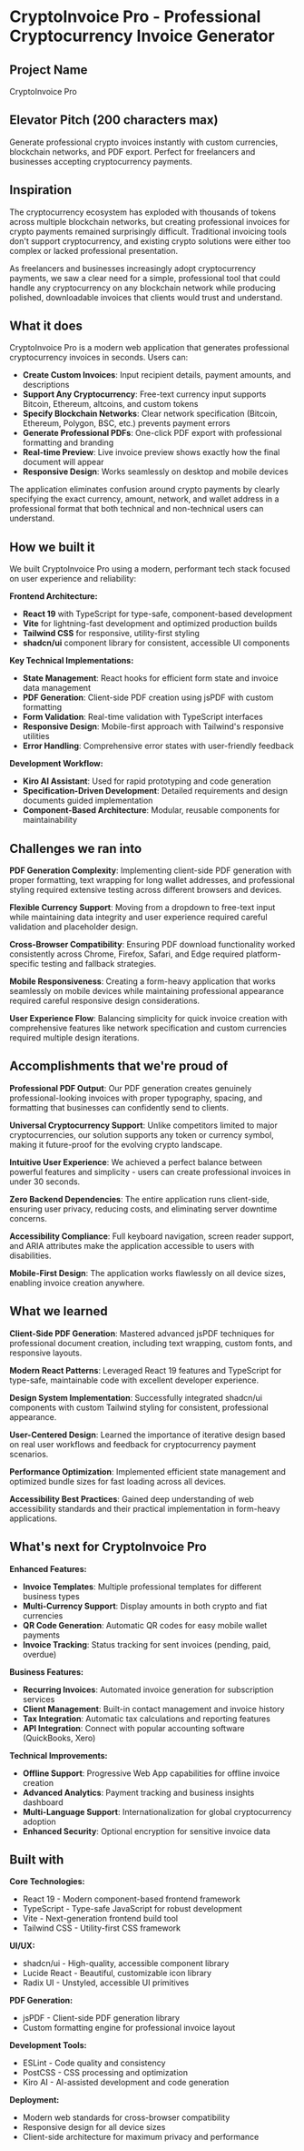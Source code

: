 # CryptoInvoice Pro - Professional Cryptocurrency Invoice Generator

## Project Name
CryptoInvoice Pro

## Elevator Pitch (200 characters max)
Generate professional crypto invoices instantly with custom currencies, blockchain networks, and PDF export. Perfect for freelancers and businesses accepting cryptocurrency payments.

## Inspiration

The cryptocurrency ecosystem has exploded with thousands of tokens across multiple blockchain networks, but creating professional invoices for crypto payments remained surprisingly difficult. Traditional invoicing tools don't support cryptocurrency, and existing crypto solutions were either too complex or lacked professional presentation.

As freelancers and businesses increasingly adopt cryptocurrency payments, we saw a clear need for a simple, professional tool that could handle any cryptocurrency on any blockchain network while producing polished, downloadable invoices that clients would trust and understand.

## What it does

CryptoInvoice Pro is a modern web application that generates professional cryptocurrency invoices in seconds. Users can:

- **Create Custom Invoices**: Input recipient details, payment amounts, and descriptions
- **Support Any Cryptocurrency**: Free-text currency input supports Bitcoin, Ethereum, altcoins, and custom tokens
- **Specify Blockchain Networks**: Clear network specification (Bitcoin, Ethereum, Polygon, BSC, etc.) prevents payment errors
- **Generate Professional PDFs**: One-click PDF export with professional formatting and branding
- **Real-time Preview**: Live invoice preview shows exactly how the final document will appear
- **Responsive Design**: Works seamlessly on desktop and mobile devices

The application eliminates confusion around crypto payments by clearly specifying the exact currency, amount, network, and wallet address in a professional format that both technical and non-technical users can understand.

## How we built it

We built CryptoInvoice Pro using a modern, performant tech stack focused on user experience and reliability:

**Frontend Architecture:**
- **React 19** with TypeScript for type-safe, component-based development
- **Vite** for lightning-fast development and optimized production builds
- **Tailwind CSS** for responsive, utility-first styling
- **shadcn/ui** component library for consistent, accessible UI components

**Key Technical Implementations:**
- **State Management**: React hooks for efficient form state and invoice data management
- **PDF Generation**: Client-side PDF creation using jsPDF with custom formatting
- **Form Validation**: Real-time validation with TypeScript interfaces
- **Responsive Design**: Mobile-first approach with Tailwind's responsive utilities
- **Error Handling**: Comprehensive error states with user-friendly feedback

**Development Workflow:**
- **Kiro AI Assistant**: Used for rapid prototyping and code generation
- **Specification-Driven Development**: Detailed requirements and design documents guided implementation
- **Component-Based Architecture**: Modular, reusable components for maintainability

## Challenges we ran into

**PDF Generation Complexity**: Implementing client-side PDF generation with proper formatting, text wrapping for long wallet addresses, and professional styling required extensive testing across different browsers and devices.

**Flexible Currency Support**: Moving from a dropdown to free-text input while maintaining data integrity and user experience required careful validation and placeholder design.

**Cross-Browser Compatibility**: Ensuring PDF download functionality worked consistently across Chrome, Firefox, Safari, and Edge required platform-specific testing and fallback strategies.

**Mobile Responsiveness**: Creating a form-heavy application that works seamlessly on mobile devices while maintaining professional appearance required careful responsive design considerations.

**User Experience Flow**: Balancing simplicity for quick invoice creation with comprehensive features like network specification and custom currencies required multiple design iterations.

## Accomplishments that we're proud of

**Professional PDF Output**: Our PDF generation creates genuinely professional-looking invoices with proper typography, spacing, and formatting that businesses can confidently send to clients.

**Universal Cryptocurrency Support**: Unlike competitors limited to major cryptocurrencies, our solution supports any token or currency symbol, making it future-proof for the evolving crypto landscape.

**Intuitive User Experience**: We achieved a perfect balance between powerful features and simplicity - users can create professional invoices in under 30 seconds.

**Zero Backend Dependencies**: The entire application runs client-side, ensuring user privacy, reducing costs, and eliminating server downtime concerns.

**Accessibility Compliance**: Full keyboard navigation, screen reader support, and ARIA attributes make the application accessible to users with disabilities.

**Mobile-First Design**: The application works flawlessly on all device sizes, enabling invoice creation anywhere.

## What we learned

**Client-Side PDF Generation**: Mastered advanced jsPDF techniques for professional document creation, including text wrapping, custom fonts, and responsive layouts.

**Modern React Patterns**: Leveraged React 19 features and TypeScript for type-safe, maintainable code with excellent developer experience.

**Design System Implementation**: Successfully integrated shadcn/ui components with custom Tailwind styling for consistent, professional appearance.

**User-Centered Design**: Learned the importance of iterative design based on real user workflows and feedback for cryptocurrency payment scenarios.

**Performance Optimization**: Implemented efficient state management and optimized bundle sizes for fast loading across all devices.

**Accessibility Best Practices**: Gained deep understanding of web accessibility standards and their practical implementation in form-heavy applications.

## What's next for CryptoInvoice Pro

**Enhanced Features:**
- **Invoice Templates**: Multiple professional templates for different business types
- **Multi-Currency Support**: Display amounts in both crypto and fiat currencies
- **QR Code Generation**: Automatic QR codes for easy mobile wallet payments
- **Invoice Tracking**: Status tracking for sent invoices (pending, paid, overdue)

**Business Features:**
- **Recurring Invoices**: Automated invoice generation for subscription services
- **Client Management**: Built-in contact management and invoice history
- **Tax Integration**: Automatic tax calculations and reporting features
- **API Integration**: Connect with popular accounting software (QuickBooks, Xero)

**Technical Improvements:**
- **Offline Support**: Progressive Web App capabilities for offline invoice creation
- **Advanced Analytics**: Payment tracking and business insights dashboard
- **Multi-Language Support**: Internationalization for global cryptocurrency adoption
- **Enhanced Security**: Optional encryption for sensitive invoice data

## Built with

**Core Technologies:**
- React 19 - Modern component-based frontend framework
- TypeScript - Type-safe JavaScript for robust development
- Vite - Next-generation frontend build tool
- Tailwind CSS - Utility-first CSS framework

**UI/UX:**
- shadcn/ui - High-quality, accessible component library
- Lucide React - Beautiful, customizable icon library
- Radix UI - Unstyled, accessible UI primitives

**PDF Generation:**
- jsPDF - Client-side PDF generation library
- Custom formatting engine for professional invoice layout

**Development Tools:**
- ESLint - Code quality and consistency
- PostCSS - CSS processing and optimization
- Kiro AI - AI-assisted development and code generation

**Deployment:**
- Modern web standards for cross-browser compatibility
- Responsive design for all device sizes
- Client-side architecture for maximum privacy and performance